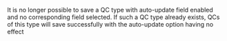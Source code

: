 It is no longer possible to save a QC type with auto-update field enabled and
no corresponding field selected. If such a QC type already exists, QCs of this
type will save successfully with the auto-update option having no effect
